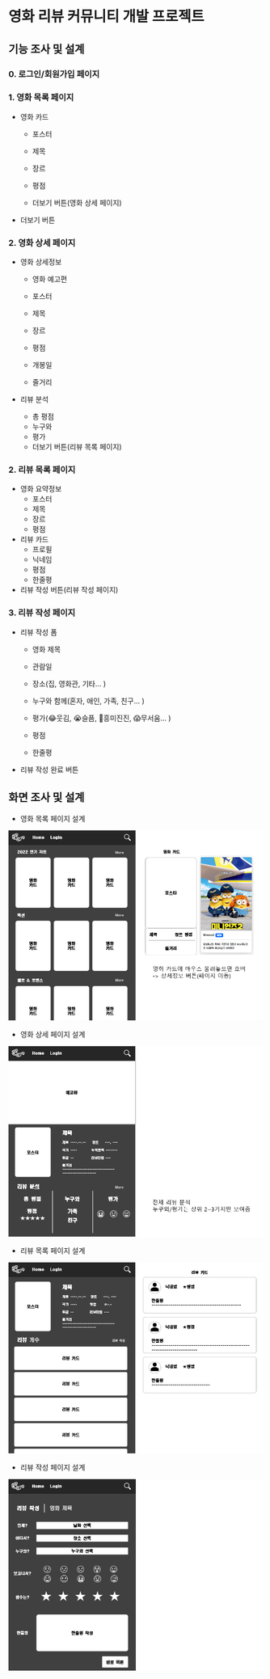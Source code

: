 # 영화 리뷰 커뮤니티 개발 프로젝트



## 기능 조사 및 설계

### 0. 로그인/회원가입 페이지



### 1. 영화 목록 페이지

- 영화 카드

  - 포스터

  - 제목

  - 장르

  - 평점

  - 더보기 버튼(영화 상세 페이지)

- 더보기 버튼



### 2. 영화 상세 페이지

- 영화 상세정보

  - 영화 예고편
  - 포스터

  - 제목
  - 장르
  - 평점

  - 개봉일

  - 줄거리

- 리뷰 분석

  - 총 평점
  - 누구와
  - 평가
  - 더보기 버튼(리뷰 목록 페이지)



### 2. 리뷰 목록 페이지

- 영화 요약정보
  - 포스터
  - 제목
  - 장르
  - 평점
- 리뷰 카드
  - 프로필
  - 닉네임
  - 평점
  - 한줄평
- 리뷰 작성 버튼(리뷰 작성 페이지)



### 3. 리뷰 작성 페이지

- 리뷰 작성 폼

  - 영화 제목
  - 관람일

  - 장소(집, 영화관, 기타... )

  - 누구와 함께(혼자, 애인, 가족, 친구... )

  - 평가(😂웃김, 😭슬픔, 🤔흥미진진, 😱무서움... )

  - 평점

  - 한줄평

- 리뷰 작성 완료 버튼



## 화면 조사 및 설계

- 영화 목록 페이지 설계

![01_영화목록페이지](django_03.assets/01_영화목록페이지.png)



- 영화 상세 페이지 설계

![02_영화상세페이지](django_03.assets/02_영화상세페이지.png)



- 리뷰 목록 페이지 설계

![03_리뷰목록페이지](django_03.assets/03_리뷰목록페이지.png)



- 리뷰 작성 페이지 설계

![04_리뷰작성페이지](django_03.assets/04_리뷰작성페이지.png)
